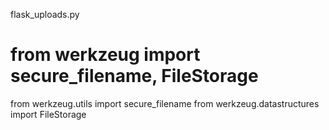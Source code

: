 
flask_uploads.py

# from werkzeug import secure_filename, FileStorage
from werkzeug.utils import secure_filename
from werkzeug.datastructures import  FileStorage

